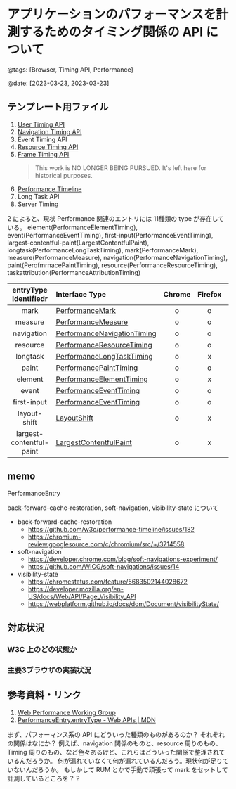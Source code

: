 # アプリケーションのパフォーマンスを計測するためのタイミング関係の API について

@tags: [Browser, Timing API, Performance]

@date: [2023-03-23, 2023-03-23]

## テンプレート用ファイル

1. [User Timing API](https://www.w3.org/TR/user-timing/)
1. [Navigation Timing API](https://www.w3.org/TR/navigation-timing-2/)
1. Event Timing API
1. [Resource Timing API](https://www.w3.org/TR/resource-timing/)
1. [Frame Timing API](https://wicg.github.io/frame-timing/)
    > This work is NO LONGER BEING PURSUED. It's left here for historical purposes.
1. [Performance Timeline](https://www.w3.org/TR/performance-timeline/)
1. Long Task API
1. Server Timing

2 によると、現状 Performance 関連のエントリには 11種類の type が存在している。 element(PerformanceElementTiming), event(PerformanceEventTiming), first-input(PerformanceEventTiming), largest-contentful-paint(LargestContentfulPaint), longtask(PerformanceLongTaskTiming), mark(PerformanceMark), measure(PerformanceMeasure), navigation(PerformanceNavigationTiming), paint(PerofmrnacePaintTiming), resource(PerformanceResourceTiming), taskattribution(PerformanceAttributionTiming)

|entryType Identifiedr | Interface Type | Chrome | Firefox | Safari |
|:-:|:- | :-:|:-:|:-:|
| mark | [PerformanceMark](https://www.w3.org/TR/user-timing-2/#dom-performancemark) | o | o | o |
| measure | [PerformanceMeasure](https://www.w3.org/TR/user-timing-2/#dom-performancemeasure) | o | o | o |
| navigation | [PerformanceNavigationTiming](https://www.w3.org/TR/navigation-timing-2/#dom-performancenavigationtiming) | o | o | o |
| resource | [PerformanceResourceTiming](https://www.w3.org/TR/resource-timing-2/#dom-performanceresourcetiming) | o | o | o |
| longtask | [PerformanceLongTaskTiming](https://www.w3.org/TR/longtasks-1/#performancelongtasktiming) | o | x | x |
| paint | [PerformancePaintTiming](https://www.w3.org/TR/paint-timing/#performancepainttiming) | o | o | o |
| element | [PerformanceElementTiming](https://wicg.github.io/element-timing/#performanceelementtiming) | o | x | x |
| event | [PerformanceEventTiming](https://www.w3.org/TR/event-timing/#performanceeventtiming) | o | o | x |
| first-input | [PerformanceEventTiming](https://www.w3.org/TR/event-timing/#performanceeventtiming) | o | o | x |
| layout-shift | [LayoutShift](https://wicg.github.io/layout-instability/#layoutshift) | o | x | x |
| largest-contentful-paint | [LargestContentfulPaint](https://www.w3.org/TR/largest-contentful-paint/#largestcontentfulpaint) | o | x | x |

## memo

PerformanceEntry

back-forward-cache-restoration, soft-navigation, visibility-state について


- back-forward-cache-restoration
    - https://github.com/w3c/performance-timeline/issues/182
    - https://chromium-review.googlesource.com/c/chromium/src/+/3714558
- soft-navigation
    - https://developer.chrome.com/blog/soft-navigations-experiment/
    - https://github.com/WICG/soft-navigations/issues/14
- visibility-state
    - https://chromestatus.com/feature/5683502144028672
    - https://developer.mozilla.org/en-US/docs/Web/API/Page_Visibility_API
    - https://webplatform.github.io/docs/dom/Document/visibilityState/

## 対応状況

### W3C 上のどの状態か

### 主要3ブラウザの実装状況

## 参考資料・リンク

1. [Web Performance Working Group](https://www.w3.org/webperf/)
2. [PerformanceEntry.entryType - Web APIs | MDN](https://developer.mozilla.org/en-US/docs/Web/API/PerformanceEntry/entryType)

まず、パフォーマンス系の API にどういった種類のものがあるのか？
それぞれの関係はなにか？
例えば、navigation 関係のものと、resource 周りのもの、Timing 周りのもの、など色々あるけど、これらはどういった関係で整理されているんだろうか。
何が漏れていなくて何が漏れているんだろう。現状何が足りていないんだろうか。
もしかして RUM とかで手動で頑張って mark をセットして計測しているところを？？
